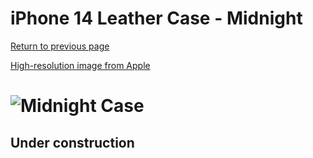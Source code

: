 # iPhone 14 Leather Case - Midnight

[Return to previous page](/iphone_14)

[High-resolution image from Apple](https://store.storeimages.cdn-apple.com/8756/as-images.apple.com/is//MPP43?wid=4500&hei=4500&fmt=png)

# ![Midnight Case](/everyphone/MPP43.png)

## Under construction
